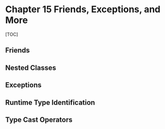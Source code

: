 # Chapter 15 Friends, Exceptions, and More

[TOC]

## Friends

## Nested Classes

## Exceptions

## Runtime Type Identification

## Type Cast Operators
